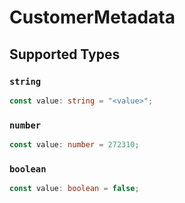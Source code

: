 # CustomerMetadata


## Supported Types

### `string`

```typescript
const value: string = "<value>";
```

### `number`

```typescript
const value: number = 272310;
```

### `boolean`

```typescript
const value: boolean = false;
```


